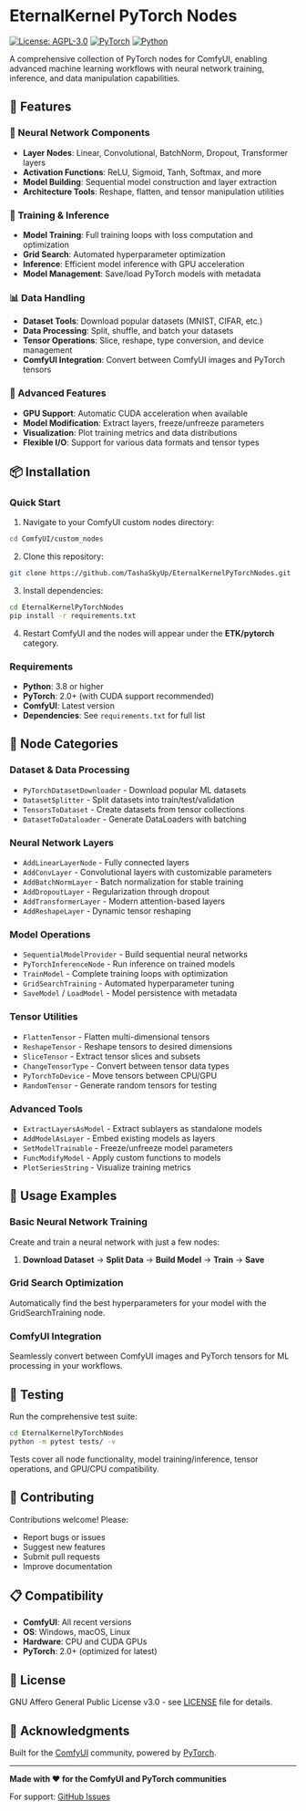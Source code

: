 # EternalKernel PyTorch Nodes

[![License: AGPL-3.0](https://img.shields.io/badge/License-AGPL%20v3-blue.svg)](https://www.gnu.org/licenses/agpl-3.0)
[![PyTorch](https://img.shields.io/badge/PyTorch-2.0+-red.svg)](https://pytorch.org/)
[![Python](https://img.shields.io/badge/Python-3.8+-blue.svg)](https://www.python.org/)

A comprehensive collection of PyTorch nodes for ComfyUI, enabling advanced machine learning workflows with neural network training, inference, and data manipulation capabilities.

## 🌟 Features

### 🧠 Neural Network Components
- **Layer Nodes**: Linear, Convolutional, BatchNorm, Dropout, Transformer layers
- **Activation Functions**: ReLU, Sigmoid, Tanh, Softmax, and more
- **Model Building**: Sequential model construction and layer extraction
- **Architecture Tools**: Reshape, flatten, and tensor manipulation utilities

### 🚀 Training & Inference
- **Model Training**: Full training loops with loss computation and optimization
- **Grid Search**: Automated hyperparameter optimization
- **Inference**: Efficient model inference with GPU acceleration
- **Model Management**: Save/load PyTorch models with metadata

### 📊 Data Handling
- **Dataset Tools**: Download popular datasets (MNIST, CIFAR, etc.)
- **Data Processing**: Split, shuffle, and batch your datasets
- **Tensor Operations**: Slice, reshape, type conversion, and device management
- **ComfyUI Integration**: Convert between ComfyUI images and PyTorch tensors

### 🔧 Advanced Features
- **GPU Support**: Automatic CUDA acceleration when available
- **Model Modification**: Extract layers, freeze/unfreeze parameters
- **Visualization**: Plot training metrics and data distributions
- **Flexible I/O**: Support for various data formats and tensor types

## 📦 Installation

### Quick Start
1. Navigate to your ComfyUI custom nodes directory:
```bash
cd ComfyUI/custom_nodes
```

2. Clone this repository:
```bash
git clone https://github.com/TashaSkyUp/EternalKernelPyTorchNodes.git
```

3. Install dependencies:
```bash
cd EternalKernelPyTorchNodes
pip install -r requirements.txt
```

4. Restart ComfyUI and the nodes will appear under the **ETK/pytorch** category.

### Requirements
- **Python**: 3.8 or higher
- **PyTorch**: 2.0+ (with CUDA support recommended)
- **ComfyUI**: Latest version
- **Dependencies**: See `requirements.txt` for full list

## 🎯 Node Categories

### Dataset & Data Processing
- `PyTorchDatasetDownloader` - Download popular ML datasets
- `DatasetSplitter` - Split datasets into train/test/validation
- `TensorsToDataset` - Create datasets from tensor collections
- `DatasetToDataloader` - Generate DataLoaders with batching

### Neural Network Layers
- `AddLinearLayerNode` - Fully connected layers
- `AddConvLayer` - Convolutional layers with customizable parameters
- `AddBatchNormLayer` - Batch normalization for stable training
- `AddDropoutLayer` - Regularization through dropout
- `AddTransformerLayer` - Modern attention-based layers
- `AddReshapeLayer` - Dynamic tensor reshaping

### Model Operations
- `SequentialModelProvider` - Build sequential neural networks
- `PyTorchInferenceNode` - Run inference on trained models
- `TrainModel` - Complete training loops with optimization
- `GridSearchTraining` - Automated hyperparameter tuning
- `SaveModel` / `LoadModel` - Model persistence with metadata

### Tensor Utilities
- `FlattenTensor` - Flatten multi-dimensional tensors
- `ReshapeTensor` - Reshape tensors to desired dimensions
- `SliceTensor` - Extract tensor slices and subsets
- `ChangeTensorType` - Convert between tensor data types
- `PyTorchToDevice` - Move tensors between CPU/GPU
- `RandomTensor` - Generate random tensors for testing

### Advanced Tools
- `ExtractLayersAsModel` - Extract sublayers as standalone models
- `AddModelAsLayer` - Embed existing models as layers
- `SetModelTrainable` - Freeze/unfreeze model parameters
- `FuncModifyModel` - Apply custom functions to models
- `PlotSeriesString` - Visualize training metrics

## 🚀 Usage Examples

### Basic Neural Network Training
Create and train a neural network with just a few nodes:

1. **Download Dataset** → **Split Data** → **Build Model** → **Train** → **Save**

### Grid Search Optimization
Automatically find the best hyperparameters for your model with the GridSearchTraining node.

### ComfyUI Integration
Seamlessly convert between ComfyUI images and PyTorch tensors for ML processing in your workflows.

## 🧪 Testing

Run the comprehensive test suite:
```bash
cd EternalKernelPyTorchNodes
python -m pytest tests/ -v
```

Tests cover all node functionality, model training/inference, tensor operations, and GPU/CPU compatibility.

## 🤝 Contributing

Contributions welcome! Please:
- Report bugs or issues
- Suggest new features  
- Submit pull requests
- Improve documentation

## 📋 Compatibility

- **ComfyUI**: All recent versions
- **OS**: Windows, macOS, Linux
- **Hardware**: CPU and CUDA GPUs
- **PyTorch**: 2.0+ (optimized for latest)

## 📄 License

GNU Affero General Public License v3.0 - see [LICENSE](LICENSE) file for details.

## 🙏 Acknowledgments

Built for the [ComfyUI](https://github.com/comfyanonymous/ComfyUI) community, powered by [PyTorch](https://pytorch.org/).

---

**Made with ❤️ for the ComfyUI and PyTorch communities**

For support: [GitHub Issues](https://github.com/TashaSkyUp/EternalKernelPyTorchNodes/issues)
